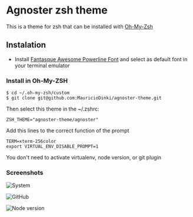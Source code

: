 # Agnoster zsh theme

This is a theme for zsh that can be installed with
[Oh-My-Zsh](https://github.com/robbyrussell/oh-my-zsh)

## Instalation

* Install [Fantasque Awesome Powerline Font](https://github.com/ztomer/fantasque_awesome_powerline) and select as default font in your terminal emulator

###  Install in Oh-My-ZSH

```
$ cd ~/.oh-my-zsh/custom
$ git clone git@github.com:MauricioDinki/agnoster-theme.git
```

Then select this theme in the ~/.zshrc:

```
ZSH_THEME="agnoster-theme/agnoster"
```

Add this lines to the correct function of the prompt

```
TERM=xterm-256color
export VIRTUAL_ENV_DISABLE_PROMPT=1
```

You don't need to activate virtualenv, node version, or git plugin

### Screenshots

![System](http://i738.photobucket.com/albums/xx28/mauriciodinki/Agnoster%20theme%20screenshots/Selection_001_zpsjz2q9mlw.png)

![GitHub](http://i738.photobucket.com/albums/xx28/mauriciodinki/Agnoster%20theme%20screenshots/Selection_002_zpsrtcs2mmv.png)

![Node version](http://i738.photobucket.com/albums/xx28/mauriciodinki/Agnoster%20theme%20screenshots/Selection_003_zpsmyvwwmz1.png)
